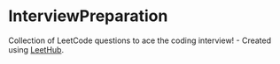 # InterviewPreparation
Collection of LeetCode questions to ace the coding interview! - Created using [LeetHub](https://github.com/QasimWani/LeetHub).
